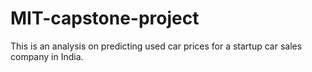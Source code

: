 # MIT-capstone-project
This is an analysis on predicting used car prices for a startup car sales company in India.
